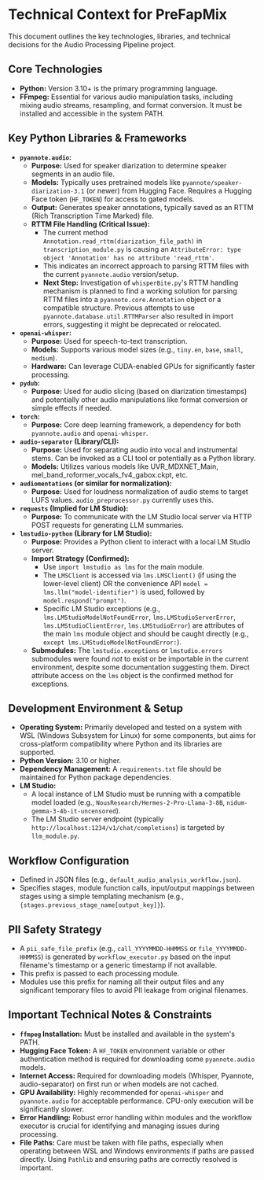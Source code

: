 # Technical Context for PreFapMix

This document outlines the key technologies, libraries, and technical decisions for the Audio Processing Pipeline project.

## Core Technologies

*   **Python:** Version 3.10+ is the primary programming language.
*   **FFmpeg:** Essential for various audio manipulation tasks, including mixing audio streams, resampling, and format conversion. It must be installed and accessible in the system PATH.

## Key Python Libraries & Frameworks

*   **`pyannote.audio`:**
    *   **Purpose:** Used for speaker diarization to determine speaker segments in an audio file.
    *   **Models:** Typically uses pretrained models like `pyannote/speaker-diarization-3.1` (or newer) from Hugging Face. Requires a Hugging Face token (`HF_TOKEN`) for access to gated models.
    *   **Output:** Generates speaker annotations, typically saved as an RTTM (Rich Transcription Time Marked) file.
    *   **RTTM File Handling (Critical Issue):**
        *   The current method `Annotation.read_rttm(diarization_file_path)` in `transcription_module.py` is causing an `AttributeError: type object 'Annotation' has no attribute 'read_rttm'`.
        *   This indicates an incorrect approach to parsing RTTM files with the current `pyannote.audio` version/setup.
        *   **Next Step:** Investigation of `whisperBite.py`'s RTTM handling mechanism is planned to find a working solution for parsing RTTM files into a `pyannote.core.Annotation` object or a compatible structure. Previous attempts to use `pyannote.database.util.RTTMParser` also resulted in import errors, suggesting it might be deprecated or relocated.
*   **`openai-whisper`:**
    *   **Purpose:** Used for speech-to-text transcription.
    *   **Models:** Supports various model sizes (e.g., `tiny.en`, `base`, `small`, `medium`).
    *   **Hardware:** Can leverage CUDA-enabled GPUs for significantly faster processing.
*   **`pydub`:**
    *   **Purpose:** Used for audio slicing (based on diarization timestamps) and potentially other audio manipulations like format conversion or simple effects if needed.
*   **`torch`:**
    *   **Purpose:** Core deep learning framework, a dependency for both `pyannote.audio` and `openai-whisper`.
*   **`audio-separator` (Library/CLI):**
    *   **Purpose:** Used for separating audio into vocal and instrumental stems. Can be invoked as a CLI tool or potentially as a Python library.
    *   **Models:** Utilizes various models like UVR_MDXNET_Main, mel_band_roformer_vocals_fv4_gabox.ckpt, etc.
*   **`audiomentations` (or similar for normalization):**
    *   **Purpose:** Used for loudness normalization of audio stems to target LUFS values. `audio_preprocessor.py` currently uses this.
*   **`requests` (Implied for LM Studio):**
    *   **Purpose:** To communicate with the LM Studio local server via HTTP POST requests for generating LLM summaries.
*   **`lmstudio-python` (Library for LM Studio):**
    *   **Purpose:** Provides a Python client to interact with a local LM Studio server.
    *   **Import Strategy (Confirmed):** 
        *   Use `import lmstudio as lms` for the main module.
        *   The `LMSClient` is accessed via `lms.LMSClient()` (if using the lower-level client) OR the convenience API `model = lms.llm("model-identifier")` is used, followed by `model.respond("prompt")`.
        *   Specific LM Studio exceptions (e.g., `lms.LMStudioModelNotFoundError`, `lms.LMStudioServerError`, `lms.LMStudioClientError`, `lms.LMStudioError`) are attributes of the main `lms` module object and should be caught directly (e.g., `except lms.LMStudioModelNotFoundError:`).
    *   **Submodules:** The `lmstudio.exceptions` or `lmstudio.errors` submodules were found *not* to exist or be importable in the current environment, despite some documentation suggesting them. Direct attribute access on the `lms` object is the confirmed method for exceptions.

## Development Environment & Setup

*   **Operating System:** Primarily developed and tested on a system with WSL (Windows Subsystem for Linux) for some components, but aims for cross-platform compatibility where Python and its libraries are supported.
*   **Python Version:** 3.10 or higher.
*   **Dependency Management:** A `requirements.txt` file should be maintained for Python package dependencies.
*   **LM Studio:**
    *   A local instance of LM Studio must be running with a compatible model loaded (e.g., `NousResearch/Hermes-2-Pro-Llama-3-8B`, `nidum-gemma-3-4b-it-uncensored`).
    *   The LM Studio server endpoint (typically `http://localhost:1234/v1/chat/completions`) is targeted by `llm_module.py`.

## Workflow Configuration

*   Defined in JSON files (e.g., `default_audio_analysis_workflow.json`).
*   Specifies stages, module function calls, input/output mappings between stages using a simple templating mechanism (e.g., `{stages.previous_stage_name[output_key]}`).

## PII Safety Strategy

*   A `pii_safe_file_prefix` (e.g., `call_YYYYMMDD-HHMMSS` or `file_YYYYMMDD-HHMMSS`) is generated by `workflow_executor.py` based on the input filename's timestamp or a generic timestamp if not available.
*   This prefix is passed to each processing module.
*   Modules use this prefix for naming all their output files and any significant temporary files to avoid PII leakage from original filenames.

## Important Technical Notes & Constraints

*   **`ffmpeg` Installation:** Must be installed and available in the system's PATH.
*   **Hugging Face Token:** A `HF_TOKEN` environment variable or other authentication method is required for downloading some `pyannote.audio` models.
*   **Internet Access:** Required for downloading models (Whisper, Pyannote, audio-separator) on first run or when models are not cached.
*   **GPU Availability:** Highly recommended for `openai-whisper` and `pyannote.audio` for acceptable performance. CPU-only execution will be significantly slower.
*   **Error Handling:** Robust error handling within modules and the workflow executor is crucial for identifying and managing issues during processing.
*   **File Paths:** Care must be taken with file paths, especially when operating between WSL and Windows environments if paths are passed directly. Using `Pathlib` and ensuring paths are correctly resolved is important.